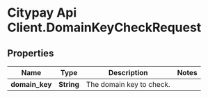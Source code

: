 # Citypay Api Client.DomainKeyCheckRequest

## Properties

Name | Type | Description | Notes
------------ | ------------- | ------------- | -------------
**domain_key** | **String** | The domain key to check.  | 


